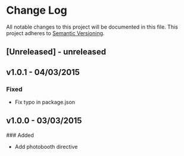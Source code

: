 # Change Log
All notable changes to this project will be documented in this file.
This project adheres to [Semantic Versioning](http://semver.org/).

## [Unreleased] - unreleased

## v1.0.1 - 04/03/2015

### Fixed
- Fix typo in package.json

## v1.0.0 - 03/03/2015

### Added
- Add photobooth directive

